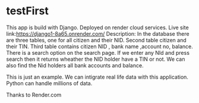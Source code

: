 # testFirst

This app is build with Django.
Deployed on render cloud services.
Live site link:https://django1-8a65.onrender.com/
Description:
In the database there are three tables, one for all citizen and their NID.
Second table citizen and their TIN.
Third table contains citizen NID , bank name ,account no, balance.
There is a search option on the search page.
If we enter any NId and press search then it returns wheather the NID holder have a TIN or not.
We can also find the Nid holders all bank accounts and balance.

This is just an example. We can intigrate real life data with this application.
Python can handle millions of data.

Thanks to Render.com
